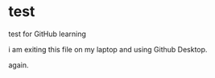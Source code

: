 # test
test for GitHub learning

i am exiting this file on my laptop and using Github Desktop.

again.
